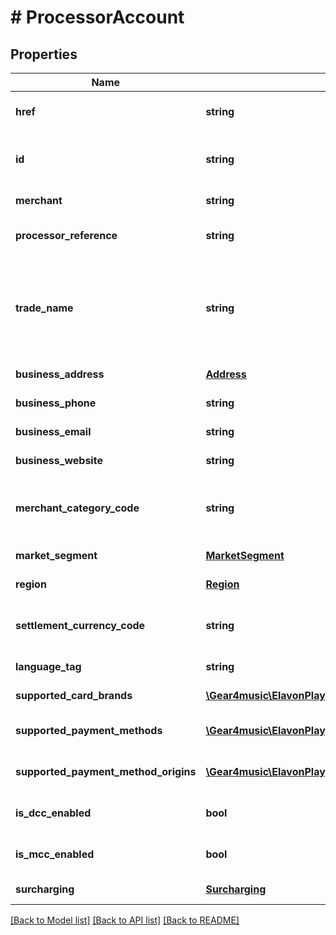 # # ProcessorAccount

## Properties

Name | Type | Description | Notes
------------ | ------------- | ------------- | -------------
**href** | **string** | ProcessorAccount [Resource URL](#section/Overview/Values) (self link) | [optional] [readonly]
**id** | **string** | ProcessorAccount [Resource ID](#section/Overview/Values) assigned by server. | [optional] [readonly]
**merchant** | **string** | Merchant [Resource URL](#section/Overview/Values) | [optional] [readonly]
**processor_reference** | **string** | Reference assigned by the processor | [optional] [readonly]
**trade_name** | **string** | Trading as, operating as, doing business as, fictitious, or assumed name, which may be different than the legal name | [optional] [readonly]
**business_address** | [**Address**](Address.md) | Business Address | [optional] [readonly]
**business_phone** | **string** | Business phone | [optional] [readonly]
**business_email** | **string** | Business email | [optional] [readonly]
**business_website** | **string** | Business website | [optional] [readonly]
**merchant_category_code** | **string** | Merchant category code (MCC), four-digit number from ISO 18245 | [optional] [readonly]
**market_segment** | [**MarketSegment**](MarketSegment.md) | Market segment | [optional] [readonly]
**region** | [**Region**](Region.md) | Region, (e.g., NA, EU) | [optional] [readonly]
**settlement_currency_code** | **string** | Currency to settle funds in. Uses ISO 4217 three-letter currency code. | [optional] [readonly]
**language_tag** | **string** | Language tag | [optional] [readonly]
**supported_card_brands** | [**\Gear4music\ElavonPlayground\V1\EPG\Model\CardBrand[]**](CardBrand.md) | Supported CardBrand(s) | [optional] [readonly]
**supported_payment_methods** | [**\Gear4music\ElavonPlayground\V1\EPG\Model\PaymentMethod[]**](PaymentMethod.md) | List of supported payment methods. | [optional] [readonly]
**supported_payment_method_origins** | [**\Gear4music\ElavonPlayground\V1\EPG\Model\PaymentMethodOrigin[]**](PaymentMethodOrigin.md) | List of supported payment method origins. | [optional] [readonly]
**is_dcc_enabled** | **bool** | Is this processor account DCC-enabled? | [optional] [readonly]
**is_mcc_enabled** | **bool** | Is this processor account MCC-enabled? | [optional] [readonly]
**surcharging** | [**Surcharging**](Surcharging.md) | Surcharging | [optional] [readonly]

[[Back to Model list]](../../README.md#models) [[Back to API list]](../../README.md#endpoints) [[Back to README]](../../README.md)
